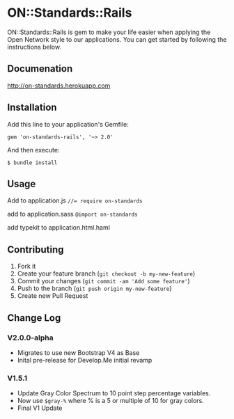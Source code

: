 # ON::Standards::Rails

ON::Standards::Rails is gem to make your life easier when applying the Open Network style to our applications. You can get started by following the instructions below.

## Documenation
http://on-standards.herokuapp.com

## Installation
Add this line to your application's Gemfile:

    gem 'on-standards-rails', '~> 2.0'

And then execute:

    $ bundle install

## Usage

Add to application.js
`//= require on-standards`

add to application.sass
`@import on-standards`

add typekit to application.html.haml

## Contributing

1. Fork it
2. Create your feature branch (`git checkout -b my-new-feature`)
3. Commit your changes (`git commit -am 'Add some feature'`)
4. Push to the branch (`git push origin my-new-feature`)
5. Create new Pull Request

## Change Log

### V2.0.0-alpha
- Migrates to use new Bootstrap V4 as Base
- Inital pre-release for Develop.Me initial revamp

### V1.5.1
- Update Gray Color Spectrum to 10 point step percentage variables. 
- Now use `$gray-%` where % is a 5 or multiple of 10 for gray colors.
- Final V1 Update